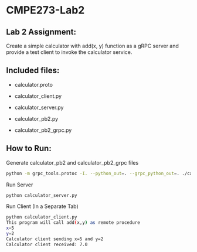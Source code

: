 # CMPE273-Lab2

## Lab 2 Assignment:
Create a simple calculator with add(x, y) function as a gRPC server and provide a test client to invoke the calculator service.

## Included files:
- calculator.proto
- calculator_client.py
- calculator_server.py

- calculator_pb2.py
- calculator_pb2_grpc.py

## How to Run:

Generate calculator_pb2 and calculator_pb2_grpc files
```sh
python -m grpc_tools.protoc -I. --python_out=. --grpc_python_out=. ./calculator.proto
```

Run Server
```sh
python calculator_server.py

```

Run Client (In a Separate Tab)
```sh
python calculator_client.py
This program will call add(x,y) as remote procedure
x=5
y=2
Calculator client sending x=5 and y=2
Calculator client received: 7.0
```
